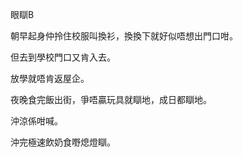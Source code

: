 眼瞓B

朝早起身仲拎住校服叫換衫，換換下就好似唔想出門口咁。

但去到學校門口又肯入去。

放學就唔肯返屋企。

夜晚食完飯出街，爭唔贏玩具就瞓地，成日都瞓地。

沖涼係咁喊。

沖完極速飲奶食嘢熄燈瞓。
